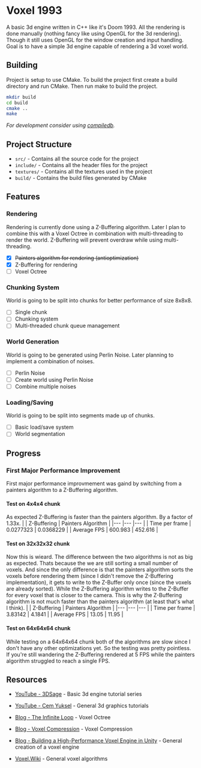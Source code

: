 # Voxel 1993
A basic 3d engine written in C++ like it's Doom 1993. All the rendering is done manually (nothing fancy like using OpenGL for the 3d rendering).
Though it still uses OpenGL for the window creation and input handling. Goal is to have a simple 3d engine capable of rendering a 3d voxel world.

## Building
Project is setup to use CMake. To build the project first create a build directory and run CMake. Then run make to build the project.

```bash
mkdir build
cd build
cmake ..
make
```
*For development consider using [compiledb](https://github.com/nickdiego/compiledb).*

## Project Structure
- `src/` - Contains all the source code for the project
- `include/` - Contains all the header files for the project
- `textures/` - Contains all the textures used in the project 
- `build/` - Contains the build files generated by CMake

## Features

### Rendering
Rendering is currently done using a Z-Buffering algorithm. Later I plan to combine this with a Voxel Octree
in combination with multi-threading to render the world. Z-Buffering will prevent overdraw while using multi-threading.
- [x] ~~Painters algorithm for rendering (antioptimization)~~
- [x] Z-Buffering for rendering
- [ ] Voxel Octree

### Chunking System
World is going to be split into chunks for better performance of size 8x8x8. 
- [ ] Single chunk
- [ ] Chunking system
- [ ] Multi-threaded chunk queue management

### World Generation
World is going to be generated using Perlin Noise. Later planning to implement a combination of noises.
- [ ] Perlin Noise
- [ ] Create world using Perlin Noise
- [ ] Combine multiple noises

### Loading/Saving
World is going to be split into segments made up of chunks.
- [ ] Basic load/save system
- [ ] World segmentation

## Progress

### First Major Performance Improvement
First major performance improvmement was gaind by switching from a painters algorithm to a Z-Buffering algorithm.

#### Test on 4x4x4 chunk
As expected Z-Buffering is faster than the painters algorithm. By a factor of 1.33x.
|                   | Z-Buffering           | Painters Algorithm    |
|---                |---                    |---                    |
| Time per frame    | 0.0277323             | 0.0368229             |
| Average FPS       | 600.983               | 452.616               |

#### Test on 32x32x32 chunk
Now this is wieard. The difference between the two algorithms is not as big as expected. Thats because the we are still sorting a small number of voxels.
And since the only difference is that the painters algorithm sorts the voxels before rendering them (since I didn't remove the Z-Buffering implementation),
it gets to write to the Z-Buffer only once (since the voxels are already sorted). While the Z-Buffering algorithm writes to the Z-Buffer for every voxel that
is closer to the camera. This is why the Z-Buffering algorithm is not much faster than the painters algorithm (at least that's what I think).
|                   | Z-Buffering           | Painters Algorithm    |
|---                |---                    |---                    |
| Time per frame    | 3.83142               | 4.1841                |
| Average FPS       | 13.05                 | 11.95                 |

#### Test on 64x64x64 chunk
While testing on a 64x64x64 chunk both of the algorithms are slow since I don't have any other optimizations yet. So
the testing was pretty pointless. If you're still wandering the Z-Buffering rendered at 5 FPS while the painters algorithm struggled to reach a single FPS.

## Resources
- [YouTube - 3DSage](https://www.youtube.com/@3DSage) - Basic 3d engine tutorial series
- [YouTube - Cem Yuksel](https://www.youtube.com/@cem_yuksel) - General 3d graphics tutorials

- [Blog - The Infinite Loop](https://geidav.wordpress.com/) - Voxel Octree
- [Blog - Voxel Compression](https://eisenwave.github.io/voxel-compression-docs/index.html) - Voxel Compression
- [Blog - Building a High-Performance Voxel Engine in Unity](https://medium.com/@adamy1558/building-a-high-performance-voxel-engine-in-unity-a-step-by-step-guide-part-1-voxels-chunks-86275c079fb8) - General creation of a voxel engine

- [Voxel.Wiki](https://voxel.wiki/) - General voxel algorithms
